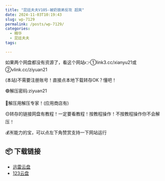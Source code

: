 ```yaml
---
title: "昆廷夫夫V105-被奶狼弟反攻 超爽"
date: 2024-11-03T10:19:43
slug: wp-7129
permalink: /posts/wp-7129/
categories:
  - 精华
  - 昆廷夫夫
tags:

---
```


如果两个网盘都没有资源了，看这个网站👉①link3.cc/xianyu21或②vlink.cc/ziyuan21

(本站)不需要注册账号！直接点本地下载转存OK？懂吧！

🟢解压密码:ziyuan21

🔵解压用解压专家！(应用商店有)

🟡转存的链接网盘有教程！一定要看教程！按教程操作！不按教程操作你不会解压！

💰🈶能力的宝，可以点左下角赞赏支持一下网站运行

## 📦 下载链接
- [迅雷云盘](https://blziyuan21.com/pay-download/7129?key=6dcb44018b&down_id=0)
- [123云盘](https://blziyuan21.com/pay-download/7129?key=6dcb44018b&down_id=1)


